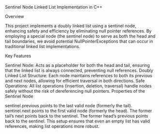 Sentinel Node Linked List Implementation in C++

Overview

This project implements a doubly linked list using a sentinel node, enhancing safety and efficiency by eliminating null pointer references. By employing a special node (the sentinel node) to serve as both the head and tail boundaries, we avoid potential NullPointerExceptions that can occur in traditional linked list implementations.

Key Features

Sentinel Node: Acts as a placeholder for both the head and tail, ensuring that the linked list is always connected, preventing null references.
Doubly Linked List Structure: Each node maintains references to both its previous and next nodes, allowing for efficient traversal in both directions.
Safe Operations: All list operations (insertion, deletion, traversal) handle nodes safely without the risk of dereferencing null pointers.
Properties of the Sentinel Node

sentinel.previous points to the last valid node (formerly the tail).
sentinel.next points to the first valid node (formerly the head).
The former tail’s next points back to the sentinel.
The former head’s previous points back to the sentinel.
This setup ensures that even an empty list has valid references, making list operations more robust.
